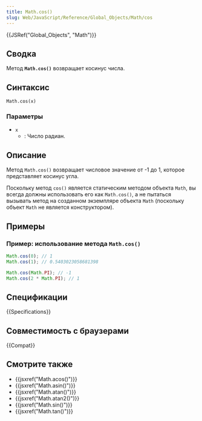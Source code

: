 ```yaml
---
title: Math.cos()
slug: Web/JavaScript/Reference/Global_Objects/Math/cos
---
```


{{JSRef("Global_Objects", "Math")}}

## Сводка

Метод **`Math.cos()`** возвращает косинус числа.

## Синтаксис

```
Math.cos(x)
```

### Параметры

- `x`
  - : Число радиан.

## Описание

Метод `Math.cos()` возвращает числовое значение от -1 до 1, которое представляет косинус угла.

Поскольку метод `cos()` является статическим методом объекта `Math`, вы всегда должны использовать его как `Math.cos()`, а не пытаться вызывать метод на созданном экземпляре объекта `Math` (поскольку объект `Math` не является конструктором).

## Примеры

### Пример: использование метода `Math.cos()`

```js
Math.cos(0); // 1
Math.cos(1); // 0.5403023058681398

Math.cos(Math.PI); // -1
Math.cos(2 * Math.PI); // 1
```

## Спецификации

{{Specifications}}

## Совместимость с браузерами

{{Compat}}

## Смотрите также

- {{jsxref("Math.acos()")}}
- {{jsxref("Math.asin()")}}
- {{jsxref("Math.atan()")}}
- {{jsxref("Math.atan2()")}}
- {{jsxref("Math.sin()")}}
- {{jsxref("Math.tan()")}}
